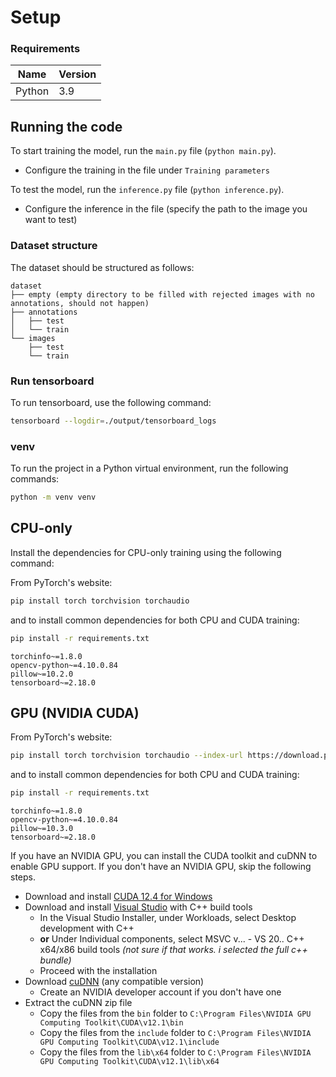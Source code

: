 # Setup

### Requirements

| Name   | Version |
|--------|---------|
| Python | 3.9     |

## Running the code

To start training the model, run the `main.py` file (`python main.py`).

- Configure the training in the file under `Training parameters`

To test the model, run the `inference.py` file (`python inference.py`).

- Configure the inference in the file (specify the path to the image you want to test)

### Dataset structure

The dataset should be structured as follows:

```
dataset
├── empty (empty directory to be filled with rejected images with no annotations, should not happen)
├── annotations
│   ├── test
│   └── train
└── images
    ├── test
    └── train
```

### Run tensorboard

To run tensorboard, use the following command:

```bash
tensorboard --logdir=./output/tensorboard_logs
```

### venv

To run the project in a Python virtual environment, run the following commands:

```bash
python -m venv venv
```

## CPU-only

Install the dependencies for CPU-only training using the following command:

From PyTorch's website:

```bash
pip install torch torchvision torchaudio
```

and to install common dependencies for both CPU and CUDA training:

```bash
pip install -r requirements.txt
```

```
torchinfo~=1.8.0
opencv-python~=4.10.0.84
pillow~=10.2.0
tensorboard~=2.18.0
```

## GPU (NVIDIA CUDA)

From PyTorch's website:

```bash
pip install torch torchvision torchaudio --index-url https://download.pytorch.org/whl/cu124
```

and to install common dependencies for both CPU and CUDA training:

```bash
pip install -r requirements.txt
```

```
torchinfo~=1.8.0
opencv-python~=4.10.0.84
pillow~=10.3.0
tensorboard~=2.18.0
```

If you have an NVIDIA GPU, you can install the CUDA toolkit and cuDNN to enable GPU support. If you don't have an NVIDIA GPU, skip the following steps.

- Download and install [CUDA 12.4 for Windows](https://developer.nvidia.com/cuda-12-4-0-download-archive)
- Download and install [Visual Studio](https://visualstudio.microsoft.com/) with C++ build tools
    - In the Visual Studio Installer, under Workloads, select Desktop development with C++
    - **or** Under Individual components, select MSVC v... - VS 20.. C++ x64/x86 build tools *(not sure if that works. i selected the full c++ bundle)*
    - Proceed with the installation
- Download [cuDNN](https://developer.nvidia.com/rdp/cudnn-download) (any compatible version)
    - Create an NVIDIA developer account if you don't have one
- Extract the cuDNN zip file
    - Copy the files from the `bin` folder to `C:\Program Files\NVIDIA GPU Computing Toolkit\CUDA\v12.1\bin`
    - Copy the files from the `include` folder to `C:\Program Files\NVIDIA GPU Computing Toolkit\CUDA\v12.1\include`
    - Copy the files from the `lib\x64` folder to `C:\Program Files\NVIDIA GPU Computing Toolkit\CUDA\v12.1\lib\x64`
